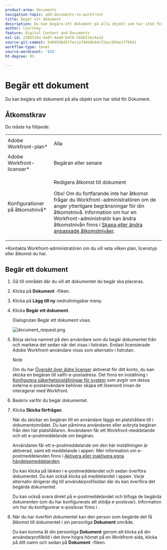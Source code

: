 ```yaml
---
product-area: documents
navigation-topic: add-documents-to-workfront
title: Begär ett dokument
description: Du kan begära ett dokument på alla objekt som har stöd för Dokument.
author: Courtney
feature: Digital Content and Documents
exl-id: 228b53ba-4a87-4edd-b478-501b216c4a1d
source-git-commit: 5469598d57fec1a744ddb44cf2accb94e1f70941
workflow-type: tm+mt
source-wordcount: '425'
ht-degree: 0%

---
```


# Begär ett dokument

Du kan begära ett dokument på alla objekt som har stöd för Dokument.

## Åtkomstkrav

Du måste ha följande:

<table style="table-layout:auto"> 
 <col> 
 <col> 
 <tbody> 
  <tr> 
   <td role="rowheader">Adobe Workfront-plan*</td> 
   <td> <p> Alla</p> </td> 
  </tr> 
  <tr> 
   <td role="rowheader">Adobe Workfront-licenser*</td> 
   <td> <p>Begäran eller senare</p> </td> 
  </tr> 
  <tr> 
   <td role="rowheader">Konfigurationer på åtkomstnivå*</td> 
   <td> <p>Redigera åtkomst till dokument</p> <p>Obs! Om du fortfarande inte har åtkomst frågar du Workfront-administratören om de anger ytterligare begränsningar för din åtkomstnivå. Information om hur en Workfront-administratör kan ändra åtkomstnivån finns i <a href="../../administration-and-setup/add-users/configure-and-grant-access/create-modify-access-levels.md" class="MCXref xref">Skapa eller ändra anpassade åtkomstnivåer</a>.</p> </td> 
  </tr> 
 </tbody> 
</table>

&#42;Kontakta Workfront-administratören om du vill veta vilken plan, licenstyp eller åtkomst du har.

## Begär ett dokument

1. Gå till området där du vill att dokumentet du begär ska placeras.
1. Klicka på **Dokument** -fliken. 
1. Klicka på **Lägg till ny** nedrullningsbar meny.

1. Klicka **Begär ett dokument**.

   Dialogrutan Begär ett dokument visas.

   ![document_request.png](assets/document-request-350x242.png)

1. Börja skriva namnet på den användare som du begär dokumentet från och markera det sedan när det visas i listrutan. Endast licensierade Adobe Workfront-användare visas som alternativ i listrutan.

   >[!NOTE]
   >
   >Om du har [Översikt över äldre licenser](../../administration-and-setup/add-users/access-levels-and-object-permissions/wf-licenses.md) aktiverat för ditt konto, du kan skicka en begäran till valfri e-postadress. Det finns en inställning i [Konfigurera säkerhetsinställningar för system](../../administration-and-setup/manage-workfront/security/configure-security-preferences.md) som avgör om dessa externa e-postanvändare behöver skapa ett lösenord innan de interagerar med Workfront. 

1. Beskriv varför du begär dokumentet.
1. Klicka **Skicka förfrågan**.

   När du skickar en begäran till en användare läggs en platshållare till i dokumentområdet. Du kan påminna användaren eller avbryta begäran från den här platshållaren. Användaren får ett Workfront-meddelande och ett e-postmeddelande om begäran.

   Användaren får ett e-postmeddelande om den här inställningen är aktiverad, samt ett meddelande i appen. Mer information om e-postmeddelanden finns i [Aktivera eller inaktivera egna händelsemeddelanden](../../workfront-basics/using-notifications/activate-or-deactivate-your-own-event-notifications.md).

   Du kan klicka på länken i e-postmeddelandet och sedan överföra dokumentet. Du kan också klicka på meddelandet i appen. Varje alternativ dirigerar dig till användarprofilsidan där du kan överföra det begärda dokumentet.

   Du kan också svara direkt på e-postmeddelandet och bifoga de begärda dokumenten (om du har konfigurerats att stödja e-postsvar). Information om hur du konfigurerar e-postsvar finns i .

1. När du har överfört dokumentet kan den person som begärde det få åtkomst till dokumentet i sin personliga **Dokument** område.

   Du kan komma åt din personliga **Dokument** genom att klicka på din användarprofilbild i det övre högra hörnet på en Workfront-sida, klicka på ditt namn och sedan på **Dokument** -fliken.
